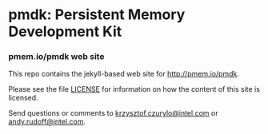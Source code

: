 pmdk: Persistent Memory Development Kit
=================

### pmem.io/pmdk web site

This repo contains the jekyll-based web site for http://pmem.io/pmdk.

Please see the file [LICENSE](https://github.com/pmem/pmdk/blob/gh-pages/LICENSE)
for information on how the content of this site is licensed.

Send questions or comments to [krzysztof.czurylo@intel.com](mailto:krzysztof.czurylo@intel.com)
or [andy.rudoff@intel.com](mailto:andy.rudoff@intel.com).
